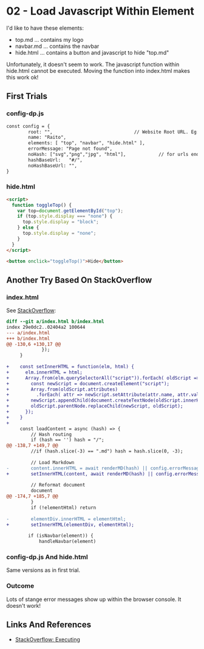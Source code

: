 02 - Load Javascript Within Element
===================================

I'd like to have these elements:

- top.md ... contains my logo
- navbar.md ... contains the navbar
- hide.html ... contains a button and javascript to hide "top.md"

Unfortunately, it doesn't seem to work.
The javascript function within hide.html cannot be
executed. Moving the function into index.html makes
this work ok!

First Trials
------------

### config-dp.js

```html
const config = {
        root: "",                              // Website Root URL. Eg: "/raito/"
        name: "Raito",
        elements: [ "top", "navbar", "hide.html" ],
        errorMessage: "Page not found",
        noHash: ["svg","png","jpg", "html"],            // for urls ending with these extensions, don't use hash urls
        hashBaseUrl:   "#/",
        noHashBaseUrl: "",
}

```

### hide.html

```html
<script>
  function toggleTop() {
    var top=document.getElementById("top");
    if (top.style.display === "none") {
      top.style.display = "block";
    } else {
      top.style.display = "none";
    }
  }
</script>

<button onclick="toggleTop()">Hide</button>
```

Another Try Based On StackOverflow
----------------------------------

### index.html

See [StackOverflow][002]:

```diff
diff --git a/index.html b/index.html
index 29e0dc2..02404a2 100644
--- a/index.html
+++ b/index.html
@@ -130,6 +130,17 @@
             });
     }
 
+    const setInnerHTML = function(elm, html) {
+      elm.innerHTML = html;
+      Array.from(elm.querySelectorAll("script")).forEach( oldScript => {
+        const newScript = document.createElement("script");
+        Array.from(oldScript.attributes)
+          .forEach( attr => newScript.setAttribute(attr.name, attr.value) );
+        newScript.appendChild(document.createTextNode(oldScript.innerHTML));
+        oldScript.parentNode.replaceChild(newScript, oldScript);
+      });
+    }
+
     const loadContent = async (hash) => {
         // Hash routing
         if (hash == '') hash = "/";
@@ -138,7 +149,7 @@
         //if (hash.slice(-3) == ".md") hash = hash.slice(0, -3);
 
         // Load Markdown
-        content.innerHTML = await renderMD(hash) || config.errorMessage || ''
+        setInnerHTML(content, await renderMD(hash) || config.errorMessage || '');
 
         // Reformat document
         document
@@ -174,7 +185,7 @@
         }
         if (!elementHtml) return
 
-        elementDiv.innerHTML = elementHtml;
+        setInnerHTML(elementDiv, elementHtml);
 
        if (isNavbar(element)) {
            handleNavbar(element)
```

### config-dp.js And hide.html

Same versions as in first trial.

### Outcome

Lots of stange error messages show up within the browser console.
It doesn't work!

Links And References
-----

- [StackOverflow: Executing <script> elements inserted with .innerHTML][001]
- [StackOverflow: Can scripts be inserted with innerHTML?][002]

[001]: https://stackoverflow.com/questions/2592092/executing-script-elements-inserted-with-innerhtml
[002]: https://stackoverflow.com/questions/1197575/can-scripts-be-inserted-with-innerhtml